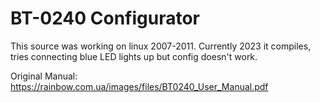 # BT-0240 Configurator

This source was working on linux 2007-2011.
Currently 2023 it compiles, tries connecting
blue LED lights up but config doesn't work.

Original Manual: https://rainbow.com.ua/images/files/BT0240_User_Manual.pdf
